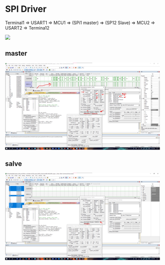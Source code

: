 # SPI Driver

Terminal1 => USART1 => MCU1 => (SPi1 master) =>  (SP12 Slave) => MCU2 => USART2  => Termina12

![](https://github.com/mohamed-belall/Embedded_System_learn_in_depth_diploma/blob/master/Unit_8_MCU_Interfacing/2_SPI/1_Lesson_5/LAB2_spi_master_slave/U8L5_LAB2.gif)
## master
![](https://github.com/mohamed-belall/Embedded_System_learn_in_depth_diploma/blob/master/Unit_8_MCU_Interfacing/2_SPI/1_Lesson_5/LAB1_SPI_UART/lab1_spi_master_keil.png)


## salve
![](https://github.com/mohamed-belall/Embedded_System_learn_in_depth_diploma/blob/master/Unit_8_MCU_Interfacing/2_SPI/1_Lesson_5/LAB2_spi_master_slave/lab2_spi_slave_keil.png)


